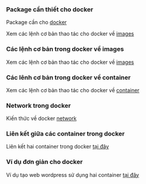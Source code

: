 ### Package cần thiết cho docker

Package cần cho [docker](Some_package_need_in_container.md)

Xem các lệnh cơ bản thao tác cho docker về [images](Command_image_docker.md)

### Các lệnh cơ bản trong docker về images

Xem các lệnh cơ bản thao tác cho docker về [images](Command_image_docker.md)

### Các lênh cơ bản trong docker về container

Xem các lệnh cơ bản thao tác cho docker về [container](Command_container_docker.md)

### Network trong docker

Kiến thức về docker [network](network_in_docker.md)

### Liên kết giữa các container trong docker

Liên kết hai container trong docker [tại đây](Link_two_between_container.md)

### Ví dụ đơn giản cho docker 

Ví dụ tạo web wordpress sử dụng hai container [tại đây](Exsample_create_two_container_web.md)
